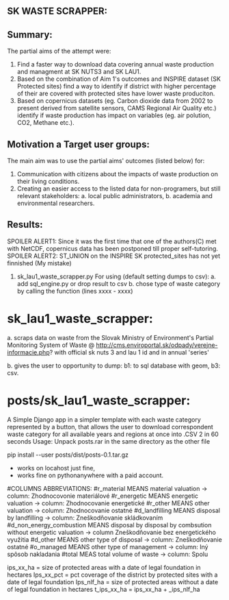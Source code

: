 ## SK WASTE SCRAPPER:

## Summary:

The partial aims of the attempt were:
1. Find a faster way to download data covering annual waste production and managment at SK NUTS3 and SK LAU1.
2. Based on the combination of Aim 1's outcomes and INSPIRE dataset (SK Protected sites) find a way to identify if district with higher percentage of their are covered with protected sites have lower waste produciton.
3. Based on copernicus datasets (eg. Carbon dioxide data from 2002 to present derived from satellite sensors, CAMS Regional Air Quality etc.) identify if waste production has impact on variables (eg. air polution, CO2, Methane etc.).

## Motivation a Target user groups:

The main aim was to use the partial aims' outcomes (listed below) for:
1. Communication with citizens about the impacts of waste production on their living conditions.
2. Creating an easier access to the listed data for non-programers, but still relevant stakeholders:
	a. local public administrators,
	b. academia and environmental researchers.

## Results:
SPOILER ALERT1: Since it was the first time that one of the authors(C) met with NetCDF, copernicus data has been postponed till proper self-tutoring.
SPOILER ALERT2: ST_UNION on the INSPIRE SK protected_sites has not yet finnished (My mistake)

1. sk_lau1_waste_scrapper.py 
	For using (default setting dumps to csv):
	a. add sql_engine.py or drop result to csv
	b. chose type of waste category by calling the function (lines xxxx - xxxx)

# sk_lau1_waste_scrapper: 

a. scraps data on waste from the Slovak Ministry of Environment's Partial Monitoring System of Waste @ http://cms.enviroportal.sk/odpady/verejne-informacie.php? with official sk nuts 3 and lau 1 id and in annual 'series'

b. gives the user to opportunity to dump:
	b1: to sql database with geom,
	b3: csv.

# posts/sk_lau1_waste_scrapper:
A Simple Django app in a simpler template with each waste category represented by a button, that allows the user to download correspondent waste category for all available years and regions at once into .CSV 2 in 60 seconds
Usage:
Unpack posts.rar in the same directory as the other file

pip install --user posts/dist/posts-0.1.tar.gz

- works on locahost just fine,
- works fine on pythonanywhere with a paid account.

#COLUMNS ABBREVIATIONS:
#r_material MEANS material valuation -> column: Zhodnocovonie materiálové
#r_energetic  MEANS  energetic valuation -> column: Zhodnocovanie energetické
#r_other MEANS other valuation -> column: Zhodnocovanie ostatné 
#d_landfilling MEANS  disposal by landfilling -> column: Zneškodňovanie skládkovaním
#d_non_energy_combustion MEANS disposal by disposal by combsution without energetic valuation -> column Zneškodňovanie bez energetického využitia
#d_other MEANS other type of disposal -> column: Zneškodňovanie ostatné
#o_managed MEANS other type of management -> column: Iný spôsob nakladania
#total MEAS total volume of waste ->  column: Spolu

ips_xx_ha = size of protected areas with a date of legal foundation in hectares
Ips_xx_pct = pct coverage of the district by protected sites with a date of legal foundation
Ips_nlf_ha = size of protected areas without a date of legal foundation in hectares 
t_ips_xx_ha = ips_xx_ha + _ips_nlf_ha
